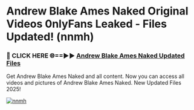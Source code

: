 # Andrew Blake Ames Naked Original Videos 0nlyFans Leaked - Files Updated! (nnmh)

<h3>🔴 CLICK HERE 🌐==►► <a href="https://tinyurl.com/up5wt9bj" rel="nofollow">Andrew Blake Ames Naked Updated Files</a></h3>

Get Andrew Blake Ames Naked and all content. Now you can access all videos and pictures of Andrew Blake Ames Naked. New Updated Files 2025!

[![nnmh](https://i.imgur.com/ABiUzMV.gif)](https://tinyurl.com/up5wt9bj)
